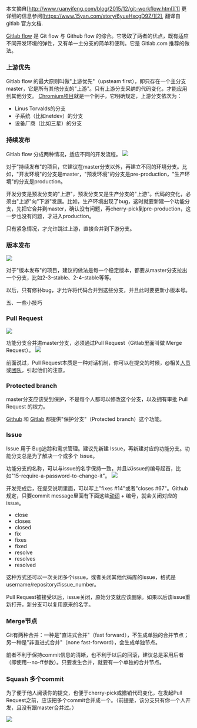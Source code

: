 
本文摘自[http://www.ruanyifeng.com/blog/2015/12/git-workflow.html][1]
更详细的信息参阅[https://www.15yan.com/story/6yueHxcgD9Z/][2], 翻译自 gitlab 官方文档.

[Gitlab flow][3] 是 Git flow 与 Github flow 的综合。它吸取了两者的优点，既有适应不同开发环境的弹性，又有单一主分支的简单和便利。它是 Gitlab.com 推荐的做法。

### 上游优先
Gitlab flow 的最大原则叫做"上游优先"（upsteam first），即只存在一个主分支master，它是所有其他分支的"上游"。只有上游分支采纳的代码变化，才能应用到其他分支。
[Chromium项目][4]就是一个例子，它明确规定，上游分支依次为：

- Linus Torvalds的分支
-  子系统（比如netdev）的分支
- 设备厂商（比如三星）的分支

### 持续发布
Gitlab flow 分成两种情况，适应不同的开发流程。
![][image-1]

对于"持续发布"的项目，它建议在master分支以外，再建立不同的环境分支。比如，"开发环境"的分支是master，"预发环境"的分支是pre-production，"生产环境"的分支是production。

开发分支是预发分支的"上游"，预发分支又是生产分支的"上游"。代码的变化，必须由"上游"向"下游"发展。比如，生产环境出现了bug，这时就要新建一个功能分支，先把它合并到master，确认没有问题，再cherry-pick到pre-production，这一步也没有问题，才进入production。

只有紧急情况，才允许跳过上游，直接合并到下游分支。

### 版本发布

![][image-2]

对于"版本发布"的项目，建议的做法是每一个稳定版本，都要从master分支拉出一个分支，比如2-3-stable、2-4-stable等等。

以后，只有修补bug，才允许将代码合并到这些分支，并且此时要更新小版本号。

五、一些小技巧

### Pull Request
![][image-3]

功能分支合并进master分支，必须通过Pull Request（Gitlab里面叫做 Merge Request）。
![][image-4]

前面说过，Pull Request本质是一种对话机制，你可以在提交的时候，@相关[人员][5]或[团队][6]，引起他们的注意。

### Protected branch

master分支应该受到保护，不是每个人都可以修改这个分支，以及拥有审批 Pull Request 的权力。

[Github][7] 和 [Gitlab][8] 都提供"保护分支"（Protected branch）这个功能。

### Issue

Issue 用于 Bug追踪和需求管理。建议先新建 
Issue，再新建对应的功能分支。功能分支总是为了解决一个或多个 Issue。

功能分支的名称，可以与issue的名字保持一致，并且以issue的编号起首，比如"15-require-a-password-to-change-it"。
![][image-5]

开发完成后，在提交说明里面，可以写上"fixes #14"或者"closes #67"。Github规定，只要commit message里面有下面这些[动词][9] + 编号，就会关闭对应的issue。

- close
- closes
- closed
- fix
- fixes
- fixed
- resolve
- resolves
- resolved

这种方式还可以一次关闭多个issue，或者关闭其他代码库的issue，格式是username/repository#issue\_number。

Pull Request被接受以后，issue关闭，原始分支就应该删除。如果以后该issue重新打开，新分支可以复用原来的名字。

### Merge节点

Git有两种合并：一种是"直进式合并"（fast forward），不生成单独的合并节点；另一种是"非直进式合并"（none fast-forword），会生成单独节点。

前者不利于保持commit信息的清晰，也不利于以后的回滚，建议总是采用后者（即使用--no-ff参数）。只要发生合并，就要有一个单独的合并节点。

### Squash 多个commit

为了便于他人阅读你的提交，也便于cherry-pick或撤销代码变化，在发起Pull Request之前，应该把多个commit合并成一个。（前提是，该分支只有你一个人开发，且没有跟master合并过。）

![][image-6]

[1]:	http://www.ruanyifeng.com/blog/2015/12/git-workflow.html
[2]:	https://www.15yan.com/story/6yueHxcgD9Z/
[3]:	http://doc.gitlab.com/ee/workflow/gitlab_flow.html
[4]:	https://www.chromium.org/chromium-os/chromiumos-design-docs/upstream-first
[5]:	https://github.com/blog/1004-mention-autocompletion
[6]:	https://github.com/blog/1121-introducing-team-mentions
[7]:	https://help.github.com/articles/about-protected-branches/
[8]:	http://doc.gitlab.com/ce/permissions/permissions.html
[9]:	https://help.github.com/articles/closing-issues-via-commit-messages/

[image-1]:	http://www.ruanyifeng.com/blogimg/asset/2015/bg2015122306.png
[image-2]:	http://www.ruanyifeng.com/blogimg/asset/2015/bg2015122307.png
[image-3]:	http://www.ruanyifeng.com/blogimg/asset/2015/bg2015122310.png
[image-4]:	http://www.ruanyifeng.com/blogimg/asset/2015/bg2015122308.png
[image-5]:	http://www.ruanyifeng.com/blogimg/asset/2015/bg2015122311.png
[image-6]:	http://www.ruanyifeng.com/blogimg/asset/2015/bg2015122309.png